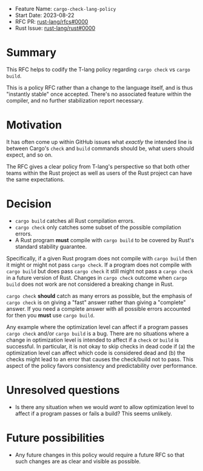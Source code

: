 - Feature Name: `cargo-check-lang-policy`
- Start Date: 2023-08-22
- RFC PR: [rust-lang/rfcs#0000](https://github.com/rust-lang/rfcs/pull/0000)
- Rust Issue: [rust-lang/rust#0000](https://github.com/rust-lang/rust/issues/0000)

# Summary
[summary]: #summary

This RFC helps to codify the T-lang policy regarding `cargo check` vs `cargo build`.

This is a policy RFC rather than a change to the language itself, and is thus "instantly stable" once accepted. There's no associated feature within the compiler, and no further stabilization report necessary.

# Motivation
[motivation]: #motivation

It has often come up within GitHub issues what *exactly* the intended line is between Cargo's `check` and `build` commands should be, what users should expect, and so on.

The RFC gives a clear policy from T-lang's perspective so that both other teams within the Rust project as well as users of the Rust project can have the same expectations.

# Decision
[decision]: #decision

* `cargo build` catches all Rust compilation errors.
* `cargo check` only catches some subset of the possible compilation errors.
* A Rust program **must** compile with `cargo build` to be covered by Rust's standard stability guarantee.

Specifically, if a given Rust program does not compile with `cargo build` then it might or might not pass `cargo check`. If a program does not compile with `cargo build` but does pass `cargo check` it still might not pass a `cargo check` in a future version of Rust. Changes in `cargo check` outcome when `cargo build` does not work are not considered a breaking change in Rust.

`cargo check` **should** catch as many errors as possible, but the emphasis of `cargo check` is on giving a "fast" answer rather than giving a "complete" answer. If you need a complete answer with all possible errors accounted for then you **must** use `cargo build`.

Any example where the optimization level can affect if a program passes `cargo check` and/or `cargo build` is a bug. There are no situations where a change in optimization level is intended to affect if a `check` or `build` is successful.
In particular, it is not okay to skip checks in dead code if (a) the optimization level can affect which code is considered dead and (b) the checks might lead to an error that causes the check/build not to pass.
This aspect of the policy favors consistency and predictability over performance.

# Unresolved questions
[unresolved-questions]: #unresolved-questions

* Is there any situation when we would *want* to allow optimization level to affect if a program passes or fails a build? This seems unlikely.

# Future possibilities
[future-possibilities]: #future-possibilities

* Any future changes in this policy would require a future RFC so that such changes are as clear and visible as possible.
